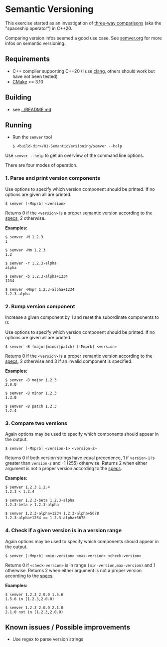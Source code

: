 # Semantic Versioning

This exercise started as an investigation of [three-way comparisons](https://en.cppreference.com/w/cpp/language/operator_comparison#Three-way_comparison) (aka the "spaceship operator") in C++20.

Comparing version infos seemed a good use case. See [semver.org](https://semver.org) for more infos on semantic versioning.

## Requirements

- C++ compiler supporting C++20 (I use [clang](https://clang.llvm.org), others should work but have not been tested)
- [CMake](https://cmake.org) >= 3.10

## Building

- see [../README.md](../README.md)

## Running

- Run the `semver` tool
  ```console
  $ <build-dir>/01-SemanticVersioning/semver --help
  ```

Use `semver --help` to get an overview of the command line options.

There are four modes of operation.

### 1. Parse and print version components

Use options to specify which version component should be printed. If no options are given all are printed.
```console
$ semver [-Mmprb] <version>
```
Returns 0 if the `<version>` is a proper semantic version according to the [specs](https://semver.org/#semantic-versioning-specification-semver), 2 otherwise.

**Examples:**
```console
$ semver -M 1.2.3
1

$ semver -Mm 1.2.3
1.2

$ semver -r 1.2.3-alpha
alpha

$ semver -b 1.2.3-alpha+1234
1234

$ semver -Mmpr 1.2.3-alpha+1234
1.2.3-alpha
```

### 2. Bump version component

Increase a given component by 1 and reset the subordinate components to 0:

Use options to specify which version component should be printed. If no options are given all are printed.
```console
$ semver -B (major|minor|patch) [-Mmprb] <version>
```
Returns 0 if the `<version>` is a proper semantic version according to the [specs](https://semver.org/#semantic-versioning-specification-semver), 2 otherwise and 3 if an invalid component is specified.

**Examples:**
```console
$ semver -B major 1.2.3
2.0.0

$ semver -B minor 1.2.3
1.3.0

$ semver -B patch 1.2.3
1.2.4
```

### 3. Compare two versions

Again options may be used to specify which components should appear in the output.
```console
$ semver [-Mmprb] <version-1> <version-2>
```
Returns 0 if both version strings have equal precedence, 1 if `version-1` is greater than `version-2` and -1 (255) otherwise. Returns 2 when either argument is not a proper version according to the [specs](https://semver.org/#semantic-versioning-specification-semver).

**Examples:**
```console
$ semver 1.2.3 1.2.4
1.2.3 < 1.2.4

$ semver 1.2.3-beta 1.2.3-alpha
1.2.3-beta > 1.2.3-alpha

$ semver 1.2.3-alpha+1234 1.2.3-alpha+5678
1.2.3-alpha+1234 == 1.2.3-alpha+5678
```

### 4. Check if a given version is in a version range

Again options may be used to specify which components should appear in the output.
```console
$ semver [-Mmprb] <min-version> <max-version> <check-version>
```
Returns 0 if `<check-version>` is in range `[min-version,max-version)` and 1 otherwise. Returns 2 when either argument is not a proper version according to the [specs](https://semver.org/#semantic-versioning-specification-semver).

**Examples:**
```console
$ semver 1.2.3 2.0.0 1.5.6
1.5.6 in [1.2.3,2.0.0)

$ semver 1.2.3 2.0.0 2.1.0
2.1.0 not in [1.2.3,2.0.0)
```

## Known issues / Possible improvements

- Use regex to parse version strings
